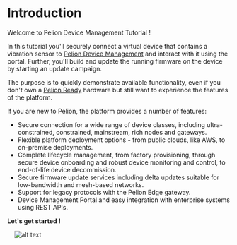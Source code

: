 # Introduction
Welcome to Pelion Device Management Tutorial !

In this tutorial you'll securely connect a virtual device that contains a vibration sensor to [Pelion Device Management](https://www.pelion.com/iot-device-management/) and interact with it using the portal. Further, you'll build and update the running firmware on the device by starting an update campaign.

The purpose is to quickly demonstrate available functionality, even if you don't own a [Pelion Ready](https://developer.pelion.com/boards/) hardware but still want to experience the features of the platform. 

If you are new to Pelion, the platform provides a number of features:

* Secure connection for a wide range of device classes, including ultra-constrained, constrained, mainstream, rich nodes and gateways.
* Flexible platform deployment options - from public clouds, like AWS, to on-premise deployments.
* Complete lifecycle management, from factory provisioning, through secure device onboarding and robust device monitoring and control, to end-of-life device decommission.
* Secure firmware update services including delta updates suitable for low-bandwidth and mesh-based networks.
* Support for legacy protocols with the Pelion Edge gateway.
* Device Management Portal and easy integration with enterprise systems using REST APIs.

**Let's get started !**

&nbsp;
&nbsp;
![alt text](https://i.ibb.co/7zKC7wk/pelion-architecture.png "Pelion Architecture")



